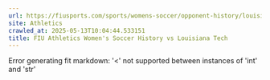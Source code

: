 ```yaml
---
url: https://fiusports.com/sports/womens-soccer/opponent-history/louisiana-tech/22
site: Athletics
crawled_at: 2025-05-13T10:04:44.533151
title: FIU Athletics Women's Soccer History vs Louisiana Tech
---
```


Error generating fit markdown: '<' not supported between instances of 'int' and 'str'
